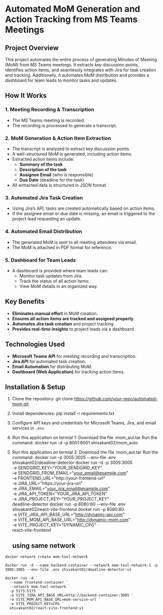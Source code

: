 # Automated MoM Generation and Action Tracking from MS Teams Meetings

## Project Overview

This project automates the entire process of generating Minutes of Meeting (MoM) from MS Teams meetings. It extracts key discussion points, identifies action items, and seamlessly integrates with Jira for task creation and tracking. Additionally, it automates MoM distribution and provides a dashboard for team leads to monitor tasks and updates.

## How It Works

### 1. Meeting Recording & Transcription

- The MS Teams meeting is recorded.
- The recording is processed to generate a transcript.

### 2. MoM Generation & Action Item Extraction

- The transcript is analyzed to extract key discussion points.
- A well-structured MoM is generated, including action items.
- Extracted action items include:
  - **Summary of the task**
  - **Description of the task**
  - **Assignee Email** (who is responsible)
  - **Due Date** (deadline for the task)
- All extracted data is structured in JSON format.

### 3. Automated Jira Task Creation

- Using Jira’s API, tasks are created automatically based on action items.
- If the assignee email or due date is missing, an email is triggered to the project lead requesting an update.

### 4. Automated Email Distribution

- The generated MoM is sent to all meeting attendees via email.
- The MoM is attached in PDF format for reference.

### 5. Dashboard for Team Leads

- A dashboard is provided where team leads can:
  - Monitor task updates from Jira.
  - Track the status of all action items.
  - View MoM details in an organized way.

## Key Benefits

- **Eliminates manual effort** in MoM creation.
- **Ensures all action items are tracked and assigned properly**.
- **Automates Jira task creation** and project tracking.
- **Provides real-time insights** to project leads via a dashboard.

## Technologies Used

- **Microsoft Teams API** for meeting recording and transcription.
- **Jira API** for automated task creation.
- **Email Automation** for distributing MoM.
- **Dashboard (Web Application)** for tracking action items.

## Installation & Setup

1. Clone the repository:
   git clone https://github.com/your-repo/automated-mom.git

2. Install dependencies:
   pip install -r requirements.txt

3. Configure API keys and credentials for Microsoft Teams, Jira, and email services in `.env`.
4. Run this application on termial 1:
   Download the file :mom_aut.tar
   Run the command:
   docker run -d -p 8001:8001 shivakant02/mom_auto

5. Run this application on termial 2:
   Download the file :mom_aut.tar
   Run the command:
   docker run -p 3005:3005 --env-file .env shivakant02/deadline-detector
   docker run -d -p 3005:3005 \
   -e SENDGRID_KEY="YOUR_SENDGRID_KEY" \
   -e SENDGRID_FROM_EMAIL="your_email@example.com" \
   -e FRONTEND_URL="http://your-frontend-url" \
   -e JIRA_URL="https://your-jira-url" \
   -e JIRA_EMAIL="your_jira_email@example.com" \
   -e JIRA_API_TOKEN="YOUR_JIRA_API_TOKEN" \
   -e JIRA_PROJECT_KEY="YOUR_PROJECT_KEY" \
   deadline-detector
   docker run -p 8080:80 --env-file .env shivakant02/react-vite-frontend
   docker run -p 8080:80 \
   -e VITE_JIRA_API_BASE_URL="http://dynamic-api.com" \
   -e VITE_MOM_API_BASE_URL="http://dynamic-mom.com" \
   -e VITE_PROJECT_KEY="DYNAMIC_CPG" \
   react-vite-frontend

   ## using same network
```
docker network create mom-tool-network

docker run -d --name backend-container --network mom-tool-network-1 -p 3005:3005 --env-file .env shivakant02/deadline-detector:v1

docker run -d `
  --name frontend-container `
  --network mom-tool-network `
  -p 5173:5173 `
  -e VITE_JIRA_API_BASE_URL=http://backend-container:3005 `
  -e VITE_MOM_API_BASE_URL=mom-service-url `
  -e VITE_PROJECT_KEY=CPG `
  shivakant02/react-vite-frontend:v1


```
